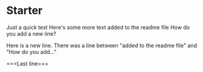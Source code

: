 # Starter
Just a quick test 
Here's some more text added to the readme file 
How do you add a new line? 

Here is a new line. 
There was a line between "added to the readme file" and "How do you add..." 

===Last line===
